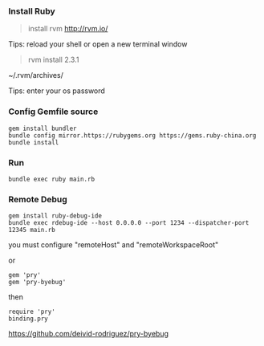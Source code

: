### Install Ruby  

> install rvm http://rvm.io/  

Tips: reload your shell or open a new terminal window  

> rvm install 2.3.1  

~/.rvm/archives/  

Tips: enter your os password  

### Config Gemfile source  

    gem install bundler  
    bundle config mirror.https://rubygems.org https://gems.ruby-china.org  
    bundle install  

### Run  

    bundle exec ruby main.rb  

### Remote Debug  

    gem install ruby-debug-ide  
    bundle exec rdebug-ide --host 0.0.0.0 --port 1234 --dispatcher-port 12345 main.rb  

you must configure "remoteHost" and "remoteWorkspaceRoot"  

or

    gem 'pry'  
    gem 'pry-byebug'  

then  

    require 'pry'  
    binding.pry  

https://github.com/deivid-rodriguez/pry-byebug  


  

